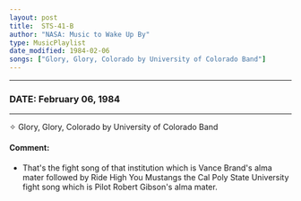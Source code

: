 ```yaml
---
layout: post
title:  STS-41-B
author: "NASA: Music to Wake Up By"
type: MusicPlaylist
date_modified: 1984-02-06
songs: ["Glory, Glory, Colorado by University of Colorado Band"]
---
```


----
### DATE: February 06, 1984
----
✧ Glory, Glory, Colorado by University of Colorado Band

#### Comment:
* That's the fight song of that institution which is Vance Brand's alma mater followed by Ride High You Mustangs the Cal Poly State University fight song which is Pilot Robert Gibson's alma mater.



<br/>
<center>
	<a target="_blank"
	   href="https://twitter.com/intent/tweet?hashtags=Space,NASA,Playlist,NASAWakeupCalls,SpaceProgram&text={{ page.author}}, '{{ page.songs.first }}' {{ page.title }}, {{ page.date | date: '%B %d, %Y' }}. {{ site.url }}{{ page.url }}&via=nasawakeupcalls"><i class="fab fa-twitter" alt="Tweet this page" style="font-size: 1.3em;"></i></a>
	&nbsp; 	<i class="fas fa-user-astronaut" style="font-size: 1.5em;"></i> &nbsp;
    <a type="amzn" search="'Glory, Glory, Colorado by University of Colorado Band'" category="popular music">
    <i class="fab fa-amazon" style="font-size: 1.3em;"></i></a>
</center>
